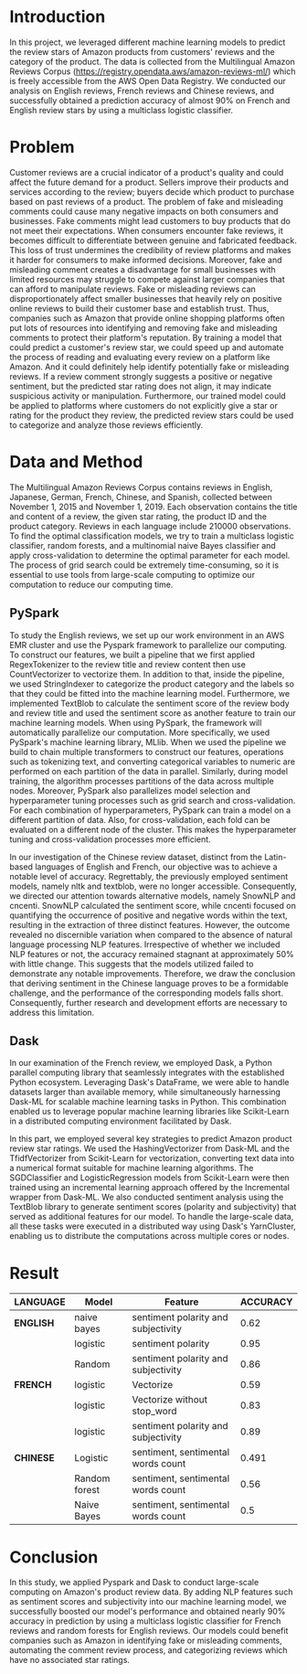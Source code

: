 # Introduction

In this project, we leveraged different machine learning models to predict the review stars of Amazon products from customers' reviews and the category of the product. The data is collected from the Multilingual Amazon Reviews Corpus (https://registry.opendata.aws/amazon-reviews-ml/) which is freely accessible from the AWS Open Data Registry. We conducted our analysis on English reviews, French reviews and Chinese reviews, and successfully obtained a prediction accuracy of almost 90% on French and English review stars by using a multiclass logistic classifier. 
# Problem

Customer reviews are a crucial indicator of a product's quality and could affect the future demand for a product. Sellers improve their products and services according to the review; buyers decide which product to purchase based on past reviews of a product. The problem of fake and misleading comments could cause many negative impacts on both consumers and businesses. Fake comments might lead customers to buy products that do not meet their expectations. When consumers encounter fake reviews, it becomes difficult to differentiate between genuine and fabricated feedback. This loss of trust undermines the credibility of review platforms and makes it harder for consumers to make informed decisions. Moreover, fake and misleading comment creates a disadvantage for small businesses with limited resources may struggle to compete against larger companies that can afford to manipulate reviews. Fake or misleading reviews can disproportionately affect smaller businesses that heavily rely on positive online reviews to build their customer base and establish trust. Thus, companies such as Amazon that provide online shopping platforms often put lots of resources into identifying and removing fake and misleading comments to protect their platform's reputation. By training a model that could predict a customer's review star, we could speed up and automate the process of reading and evaluating every review on a platform like Amazon. And it could definitely help identify potentially fake or misleading reviews. If a review comment strongly suggests a positive or negative sentiment, but the predicted star rating does not align, it may indicate suspicious activity or manipulation. Furthermore, our trained model could be applied to platforms where customers do not explicitly give a star or rating for the product they review, the predicted review stars could be used to categorize and analyze those reviews efficiently.


# Data and Method

The Multilingual Amazon Reviews Corpus contains reviews in English, Japanese, German, French, Chinese, and Spanish, collected between November 1, 2015 and November 1, 2019. Each observation contains the title and content of a review, the given star rating, the product ID and the product category. Reviews in each language include 210000 observations. To find the optimal classification models, we try to train a multiclass logistic classifier, random forests, and a multinomial naive Bayes classifier and apply cross-validation to determine the optimal parameter for each model. The process of grid search could be extremely time-consuming, so it is essential to use tools from large-scale computing to optimize our computation to reduce our computing time. 

## PySpark

To study the English reviews, we set up our work environment in an AWS EMR cluster and use the Pyspark framework to parallelize our computing. To construct our features, we built a pipeline that we first applied RegexTokenizer to the review title and review content then use CountVectorizer to vectorize them. In addition to that, inside the pipeline, we used StringIndexer to categorize the product category and the labels so that they could be fitted into the machine learning model. Furthermore, we implemented TextBlob to calculate the sentiment score of the review body and review title and used the sentiment score as another feature to train our machine learning models. When using PySpark, the framework will automatically parallelize our computation. More specifically, we used PySpark's machine learning library, MLlib. When we used the pipeline we build to chain multiple transformers to construct our features, operations such as tokenizing text, and converting categorical variables to numeric are performed on each partition of the data in parallel. Similarly, during model training, the algorithm processes partitions of the data across multiple nodes. Moreover, PySpark also parallelizes model selection and hyperparameter tuning processes such as grid search and cross-validation. For each combination of hyperparameters, PySpark can train a model on a different partition of data. Also, for cross-validation, each fold can be evaluated on a different node of the cluster. This makes the hyperparameter tuning and cross-validation processes more efficient.

In our investigation of the Chinese review dataset, distinct from the Latin-based languages of English and French, our objective was to achieve a notable level of accuracy. Regrettably, the previously employed sentiment models, namely nltk and textblob, were no longer accessible. Consequently, we directed our attention towards alternative models, namely SnowNLP and cncenti. SnowNLP calculated the sentiment score, while cncenti focused on quantifying the occurrence of positive and negative words within the text, resulting in the extraction of three distinct features. However, the outcome revealed no discernible variation when compared to the absence of natural language processing NLP features. Irrespective of whether we included NLP features or not, the accuracy remained stagnant at approximately 50% with little change. This suggests that the models utilized failed to demonstrate any notable improvements. Therefore, we draw the conclusion that deriving sentiment in the Chinese language proves to be a formidable challenge, and the performance of the corresponding models falls short. Consequently, further research and development efforts are necessary to address this limitation.

## Dask

In our examination of the French review, we employed Dask, a Python parallel computing library that seamlessly integrates with the established Python ecosystem. Leveraging Dask's DataFrame, we were able to handle datasets larger than available memory, while simultaneously harnessing Dask-ML for scalable machine learning tasks in Python. This combination enabled us to leverage popular machine learning libraries like Scikit-Learn in a distributed computing environment facilitated by Dask.

In this part, we employed several key strategies to predict Amazon product review star ratings. We used the HashingVectorizer from Dask-ML and the TfidfVectorizer from Scikit-Learn for vectorization, converting text data into a numerical format suitable for machine learning algorithms. The SGDClassifier and LogisticRegression models from Scikit-Learn were then trained using an incremental learning approach offered by the Incremental wrapper from Dask-ML. We also conducted sentiment analysis using the TextBlob library to generate sentiment scores (polarity and subjectivity) that served as additional features for our model. To handle the large-scale data, all these tasks were executed in a distributed way using Dask's YarnCluster, enabling us to distribute the computations across multiple cores or nodes.

# Result

| LANGUAGE |     Model     |                   Feature                  | ACCURACY |
|----------|---------------|--------------------------------------------|----------|
| **ENGLISH**  | naive bayes   | sentiment polarity and subjectivity        |   0.62   |
|          | logistic      | sentiment polarity                         |   0.95   |
|          | Random        | sentiment polarity and subjectivity        |   0.86   |
| **FRENCH**   | logistic      | Vectorize                                  |   0.59   |
|          |      logistic | Vectorize without stop_word                 |   0.83   |
|          |    logistic           | sentiment polarity and subjectivity        |   0.89   |
| **CHINESE**  | Logistic      | sentiment, sentimental words count         |   0.491  |
|          | Random forest | sentiment, sentimental words count         |   0.56   |
|          | Naive Bayes   | sentiment, sentimental words count         |   0.5    |


# Conclusion

In this study, we applied Pyspark and Dask to conduct large-scale computing on Amazon's product review data. By adding NLP features such as sentiment scores and subjectivity into our machine learning model, we successfully boosted our model's performance and obtained nearly 90% accuracy in prediction by using a multiclass logistic classifier for French reviews and random forests for English reviews. Our models could benefit companies such as Amazon in identifying fake or misleading comments, automating the comment review process, and categorizing reviews which have no associated star ratings.
